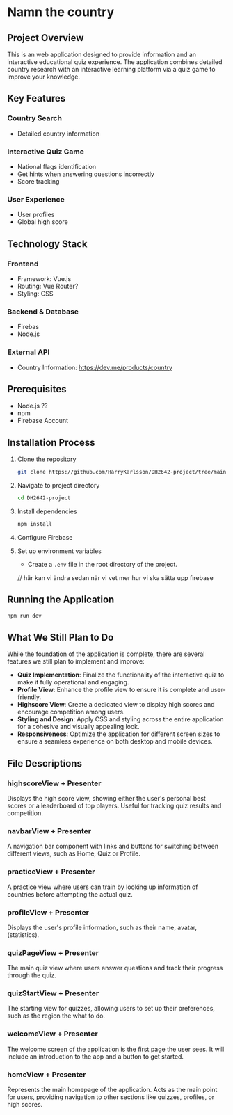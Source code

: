# Namn the country


## Project Overview

This is an web application designed to provide information and an interactive educational quiz experience. The application combines detailed country research with an interactive learning platform via a quiz game to improve your knowledge.

## Key Features

###  Country Search
- Detailed country information 

### Interactive Quiz Game

- National flags identification
- Get hints when answering questions incorrectly
- Score tracking

### User Experience
- User profiles
- Global high score

## Technology Stack

### Frontend
- Framework: Vue.js
- Routing: Vue Router?
- Styling: CSS

### Backend & Database
- Firebas
- Node.js

### External API
- Country Information: https://dev.me/products/country 

## Prerequisites

- Node.js ??
- npm 
- Firebase Account

## Installation Process

1. Clone the repository
   ```bash
   git clone https://github.com/HarryKarlsson/DH2642-project/tree/main
   ```

2. Navigate to project directory
   ```bash
   cd DH2642-project
   ```

3. Install dependencies
   ```bash
   npm install
   ```

4. Configure Firebase
   

5. Set up environment variables
    - Create a `.env` file in the root directory of the project.

   // här kan vi ändra sedan när vi vet mer hur vi ska sätta upp firebase

## Running the Application

```bash
npm run dev
```

## What We Still Plan to Do
 While the foundation of the application is complete, there are several features we still plan to implement and improve:

- **Quiz Implementation**: Finalize the functionality of the interactive quiz to make it fully operational and engaging.  
- **Profile View**: Enhance the profile view to ensure it is complete and user-friendly.  
- **Highscore View**: Create a dedicated view to display high scores and encourage competition among users.  
- **Styling and Design**: Apply CSS and styling across the entire application for a cohesive and visually appealing look.  
- **Responsiveness**: Optimize the application for different screen sizes to ensure a seamless experience on both desktop and mobile devices.  


## File Descriptions

### highscoreView + Presenter
Displays the high score view, showing either the user's personal best scores or a leaderboard of top players. Useful for tracking quiz results and competition.

### navbarView + Presenter
A navigation bar component with links and buttons for switching between different views, such as Home, Quiz or Profile.

### practiceView + Presenter
A practice view where users can train by looking up information of countries before attempting the actual quiz.

### profileView + Presenter
Displays the user's profile information, such as their name, avatar, (statistics).

### quizPageView + Presenter
The main quiz view where users answer questions and track their progress through the quiz.

### quizStartView + Presenter
The starting view for quizzes, allowing users to set up their preferences, such as the region the what to do.

### welcomeView + Presenter
The welcome screen of the application is the first page the user sees. It will include an introduction to the app and a button to get started.

### homeView + Presenter
Represents the main homepage of the application. Acts as the main point for users, providing navigation to other sections like quizzes, profiles, or high scores.
